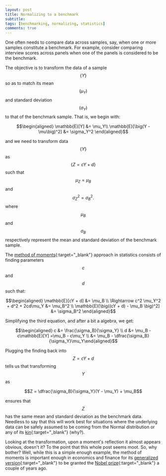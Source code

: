 ```yaml
---
layout: post
title: Normalizing to a benchmark
subtitle: 
tags: [benchmarking, normalizing, statistics]
comments: true
---
```


One often needs to compare data across samples, say, when one or more samples
constitute a benchmark. For example, consider comparing interview scores
across panels when one of the panels is considered to be the benchmark.

The objective is to transform the data of a sample $$\{Y\}$$ so as to match its
mean $$(\mu_Y)$$ and standard deviation $$(\sigma_Y)$$ to that of the benchmark
sample. That is, we begin with:

$$\begin{aligned} \mathbb{E}[Y] &= \mu_Y\\ \mathbb{E}[\big(Y - \mu\big)^2] &=
\sigma_Y^2 \end{aligned}$$

and we need to transform data $$\{Y\}$$ as $$\{Z = cY + d\}$$ such that $$\mu_Z
= \mu_B$$ and $$\sigma_Z^2 = \sigma_B^2.$$ where $$\mu_B$$ and $$\sigma_B$$
respectively represent the mean and standard deviation of the benchmark sample.

The [method of
moments](https://en.wikipedia.org/wiki/Method_of_moments_(statistics)){:target="_blank"}
approach in statistics consists of finding parameters $$c$$ and $$d$$ such that:

$$\begin{aligned} \mathbb{E}[cY + d] &= \mu_B \\ \Rightarrow c^2 \mu_Y^2 + d^2 +
2cd\mu_Y &= \mu_B^2 \\ \mathbb{E}[\big((cY + d) - \mu_B \big)^2] &= \sigma_B^2
\end{aligned}$$

Simplifying the third equation, and after a bit a algebra, we get:

$$\begin{aligned} c &= \frac{\sigma_B}{\sigma_Y} \\ d &= \mu_B - c\mathbb{E}[Y]
=\mu_B - c\mu_Y \\ &= \mu_B - \dfrac{\sigma_B}{\sigma_Y}\mu_Y\end{aligned}$$

Plugging the finding back into $$Z = cY + d$$ tells us that transforming $$Y$$
as

$$Z = \dfrac{\sigma_B}{\sigma_Y}(Y - \mu_Y) + \mu_B$$

ensures that $$Z$$ has the same mean and standard deviation as the benchmark
data. Needless to say that this will work best for situations where the
underlying data can be safely assumed to be coming from the Normal distribution
or any of its
[kin](http://en.wikipedia.org/wiki/Elliptical_distribution){:target="_blank"}
(why?).

Looking at the transformation, upon a moment's reflection it almost appears
obvious, doesn't it? To the point that this whole post seems moot. So, why
bother? Well, while this is a simple enough example, the method of moments is
important enough in economics and finance for its [generalized
version](http://en.wikipedia.org/wiki/Generalized_method_of_moments){:target="_blank"}
to be granted the [Nobel
prize](http://www.nobelprize.org/nobel_prizes/economic-sciences/laureates/2013/hansen-facts.html){:target="_blank"}
a couple of years ago.

